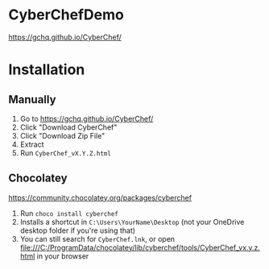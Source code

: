 # CyberChefDemo

https://gchq.github.io/CyberChef/

# Installation

## Manually

1. Go to https://gchq.github.io/CyberChef/
2. Click "Download CyberChef"
3. Click "Download Zip File"
4. Extract
5. Run `CyberChef_vX.Y.Z.html`

## Chocolatey

https://community.chocolatey.org/packages/cyberchef

1. Run `choco install cyberchef`
2. Installs a shortcut in `C:\Users\YourName\Desktop` (not your OneDrive desktop folder if you're using that)
3. You can still search for `CyberChef.lnk`, or open <file:///C:/ProgramData/chocolatey/lib/cyberchef/tools/CyberChef_vx.y.z.html> in your browser
